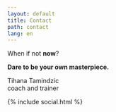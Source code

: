 ```yaml
---
layout: default
title: Contact
path: contact
lang: en
---
```


When if not **now**?

**Dare to be your own masterpiece.**

Tihana Tamindzic<br>
coach and trainer

{% include social.html %}
